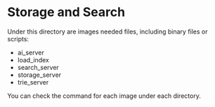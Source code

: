 # Storage and Search

Under this directory are images needed files, including binary files or scripts:

+ ai_server
+ load_index
+ search_server
+ storage_server
+ trie_server

You can check the command for each image under each directory.
